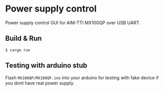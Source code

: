 # Power supply control
Power supply control GUI for AIM-TTI MX100QP over USB UART.


## Build & Run
```shell-session
$ cargo run
```

## Testing with arduino stub
Flash `MX100QP/MX100QP.ino` into your arduino for testing with fake device if you dont have real power supply.
